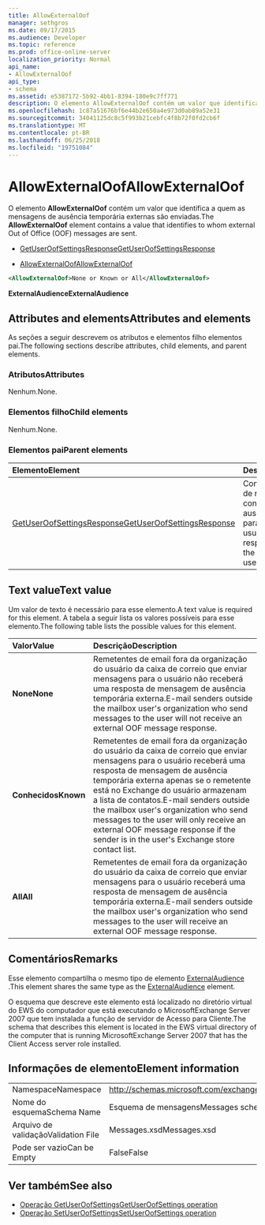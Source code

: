 ```yaml
---
title: AllowExternalOof
manager: sethgros
ms.date: 09/17/2015
ms.audience: Developer
ms.topic: reference
ms.prod: office-online-server
localization_priority: Normal
api_name:
- AllowExternalOof
api_type:
- schema
ms.assetid: e5387172-5b92-4bb1-8394-180e9c7ff771
description: O elemento AllowExternalOof contém um valor que identifica a quem as mensagens de ausência temporária externas são enviadas.
ms.openlocfilehash: 1c87a51676bf6e44b2e650a4e973d0ab89a52e31
ms.sourcegitcommit: 34041125dc8c5f993b21cebfc4f8b72f0fd2cb6f
ms.translationtype: MT
ms.contentlocale: pt-BR
ms.lasthandoff: 06/25/2018
ms.locfileid: "19751084"
---
```

# <a name="allowexternaloof"></a><span data-ttu-id="c590d-103">AllowExternalOof</span><span class="sxs-lookup"><span data-stu-id="c590d-103">AllowExternalOof</span></span>

<span data-ttu-id="c590d-104">O elemento **AllowExternalOof** contém um valor que identifica a quem as mensagens de ausência temporária externas são enviadas.</span><span class="sxs-lookup"><span data-stu-id="c590d-104">The **AllowExternalOof** element contains a value that identifies to whom external Out of Office (OOF) messages are sent.</span></span> 
  
- [<span data-ttu-id="c590d-105">GetUserOofSettingsResponse</span><span class="sxs-lookup"><span data-stu-id="c590d-105">GetUserOofSettingsResponse</span></span>](getuseroofsettingsresponse.md)
  
- [<span data-ttu-id="c590d-106">AllowExternalOof</span><span class="sxs-lookup"><span data-stu-id="c590d-106">AllowExternalOof</span></span>](allowexternaloof.md)
  
```xml
<AllowExternalOof>None or Known or All</AllowExternalOof>
```

 <span data-ttu-id="c590d-107">**ExternalAudience**</span><span class="sxs-lookup"><span data-stu-id="c590d-107">**ExternalAudience**</span></span>
## <a name="attributes-and-elements"></a><span data-ttu-id="c590d-108">Attributes and elements</span><span class="sxs-lookup"><span data-stu-id="c590d-108">Attributes and elements</span></span>

<span data-ttu-id="c590d-109">As seções a seguir descrevem os atributos e elementos filho elementos pai.</span><span class="sxs-lookup"><span data-stu-id="c590d-109">The following sections describe attributes, child elements, and parent elements.</span></span>
  
### <a name="attributes"></a><span data-ttu-id="c590d-110">Atributos</span><span class="sxs-lookup"><span data-stu-id="c590d-110">Attributes</span></span>

<span data-ttu-id="c590d-111">Nenhum.</span><span class="sxs-lookup"><span data-stu-id="c590d-111">None.</span></span>
  
### <a name="child-elements"></a><span data-ttu-id="c590d-112">Elementos filho</span><span class="sxs-lookup"><span data-stu-id="c590d-112">Child elements</span></span>

<span data-ttu-id="c590d-113">Nenhum.</span><span class="sxs-lookup"><span data-stu-id="c590d-113">None.</span></span>
  
### <a name="parent-elements"></a><span data-ttu-id="c590d-114">Elementos pai</span><span class="sxs-lookup"><span data-stu-id="c590d-114">Parent elements</span></span>

|<span data-ttu-id="c590d-115">**Elemento**</span><span class="sxs-lookup"><span data-stu-id="c590d-115">**Element**</span></span>|<span data-ttu-id="c590d-116">**Descrição**</span><span class="sxs-lookup"><span data-stu-id="c590d-116">**Description**</span></span>|
|:-----|:-----|
|[<span data-ttu-id="c590d-117">GetUserOofSettingsResponse</span><span class="sxs-lookup"><span data-stu-id="c590d-117">GetUserOofSettingsResponse</span></span>](getuseroofsettingsresponse.md) <br/> |<span data-ttu-id="c590d-118">Contém os resultados de resposta e as configurações de ausência temporária para um usuário.</span><span class="sxs-lookup"><span data-stu-id="c590d-118">Contains the response results and the OOF settings for a user.</span></span>  <br/> |
   
## <a name="text-value"></a><span data-ttu-id="c590d-119">Text value</span><span class="sxs-lookup"><span data-stu-id="c590d-119">Text value</span></span>

<span data-ttu-id="c590d-120">Um valor de texto é necessário para esse elemento.</span><span class="sxs-lookup"><span data-stu-id="c590d-120">A text value is required for this element.</span></span> <span data-ttu-id="c590d-121">A tabela a seguir lista os valores possíveis para esse elemento.</span><span class="sxs-lookup"><span data-stu-id="c590d-121">The following table lists the possible values for this element.</span></span>
  
|<span data-ttu-id="c590d-122">**Valor**</span><span class="sxs-lookup"><span data-stu-id="c590d-122">**Value**</span></span>|<span data-ttu-id="c590d-123">**Descrição**</span><span class="sxs-lookup"><span data-stu-id="c590d-123">**Description**</span></span>|
|:-----|:-----|
|<span data-ttu-id="c590d-124">**None**</span><span class="sxs-lookup"><span data-stu-id="c590d-124">**None**</span></span> <br/> |<span data-ttu-id="c590d-125">Remetentes de email fora da organização do usuário da caixa de correio que enviar mensagens para o usuário não receberá uma resposta de mensagem de ausência temporária externa.</span><span class="sxs-lookup"><span data-stu-id="c590d-125">E-mail senders outside the mailbox user's organization who send messages to the user will not receive an external OOF message response.</span></span>  <br/> |
|<span data-ttu-id="c590d-126">**Conhecidos**</span><span class="sxs-lookup"><span data-stu-id="c590d-126">**Known**</span></span> <br/> |<span data-ttu-id="c590d-127">Remetentes de email fora da organização do usuário da caixa de correio que enviar mensagens para o usuário receberá uma resposta de mensagem de ausência temporária externa apenas se o remetente está no Exchange do usuário armazenam a lista de contatos.</span><span class="sxs-lookup"><span data-stu-id="c590d-127">E-mail senders outside the mailbox user's organization who send messages to the user will only receive an external OOF message response if the sender is in the user's Exchange store contact list.</span></span>  <br/> |
|<span data-ttu-id="c590d-128">**All**</span><span class="sxs-lookup"><span data-stu-id="c590d-128">**All**</span></span> <br/> |<span data-ttu-id="c590d-129">Remetentes de email fora da organização do usuário da caixa de correio que enviar mensagens para o usuário receberá uma resposta de mensagem de ausência temporária externa.</span><span class="sxs-lookup"><span data-stu-id="c590d-129">E-mail senders outside the mailbox user's organization who send messages to the user will receive an external OOF message response.</span></span>  <br/> |
   
## <a name="remarks"></a><span data-ttu-id="c590d-130">Comentários</span><span class="sxs-lookup"><span data-stu-id="c590d-130">Remarks</span></span>

<span data-ttu-id="c590d-131">Esse elemento compartilha o mesmo tipo de elemento [ExternalAudience](externalaudience.md) .</span><span class="sxs-lookup"><span data-stu-id="c590d-131">This element shares the same type as the [ExternalAudience](externalaudience.md) element.</span></span> 
  
<span data-ttu-id="c590d-132">O esquema que descreve este elemento está localizado no diretório virtual do EWS do computador que está executando o MicrosoftExchange Server 2007 que tem instalada a função de servidor de Acesso para Cliente.</span><span class="sxs-lookup"><span data-stu-id="c590d-132">The schema that describes this element is located in the EWS virtual directory of the computer that is running MicrosoftExchange Server 2007 that has the Client Access server role installed.</span></span>
  
## <a name="element-information"></a><span data-ttu-id="c590d-133">Informações de elemento</span><span class="sxs-lookup"><span data-stu-id="c590d-133">Element information</span></span>

|||
|:-----|:-----|
|<span data-ttu-id="c590d-134">Namespace</span><span class="sxs-lookup"><span data-stu-id="c590d-134">Namespace</span></span>  <br/> |http://schemas.microsoft.com/exchange/services/2006/messages  <br/> |
|<span data-ttu-id="c590d-135">Nome do esquema</span><span class="sxs-lookup"><span data-stu-id="c590d-135">Schema Name</span></span>  <br/> |<span data-ttu-id="c590d-136">Esquema de mensagens</span><span class="sxs-lookup"><span data-stu-id="c590d-136">Messages schema</span></span>  <br/> |
|<span data-ttu-id="c590d-137">Arquivo de validação</span><span class="sxs-lookup"><span data-stu-id="c590d-137">Validation File</span></span>  <br/> |<span data-ttu-id="c590d-138">Messages.xsd</span><span class="sxs-lookup"><span data-stu-id="c590d-138">Messages.xsd</span></span>  <br/> |
|<span data-ttu-id="c590d-139">Pode ser vazio</span><span class="sxs-lookup"><span data-stu-id="c590d-139">Can be Empty</span></span>  <br/> |<span data-ttu-id="c590d-140">False</span><span class="sxs-lookup"><span data-stu-id="c590d-140">False</span></span>  <br/> |
   
## <a name="see-also"></a><span data-ttu-id="c590d-141">Ver também</span><span class="sxs-lookup"><span data-stu-id="c590d-141">See also</span></span>

- [<span data-ttu-id="c590d-142">Operação GetUserOofSettings</span><span class="sxs-lookup"><span data-stu-id="c590d-142">GetUserOofSettings operation</span></span>](getuseroofsettings-operation.md) 
- [<span data-ttu-id="c590d-143">Operação SetUserOofSettings</span><span class="sxs-lookup"><span data-stu-id="c590d-143">SetUserOofSettings operation</span></span>](setuseroofsettings-operation.md)

